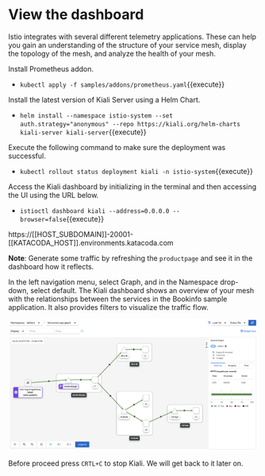 # View the dashboard

Istio integrates with several different telemetry applications. These can help you gain an understanding of the structure of your service mesh, display the topology of the mesh, and analyze the health of your mesh.

Install Prometheus addon. 

- `kubectl apply -f samples/addons/prometheus.yaml`{{execute}}

Install the latest version of Kiali Server using a Helm Chart. 

- `helm install --namespace istio-system --set auth.strategy="anonymous" --repo https://kiali.org/helm-charts kiali-server kiali-server`{{execute}}

Execute the following command to make sure the deployment was successful.

- `kubectl rollout status deployment kiali -n istio-system`{{execute}}

Access the Kiali dashboard by initializing in the terminal and then accessing the UI using the URL below.

- `istioctl dashboard kiali --address=0.0.0.0 --browser=false`{{execute}}

https://[[HOST_SUBDOMAIN]]-20001-[[KATACODA_HOST]].environments.katacoda.com

**Note**: Generate some traffic by refreshing the `productpage` and see it in the dashboard how it reflects.

In the left navigation menu, select Graph, and in the Namespace drop-down, select default.
The Kiali dashboard shows an overview of your mesh with the relationships between the services in the Bookinfo sample application. It also provides filters to visualize the traffic flow.

![Kiali Dashboard](./assets/kiali.png)

Before proceed press `CRTL+C` to stop Kiali. We will get back to it later on.